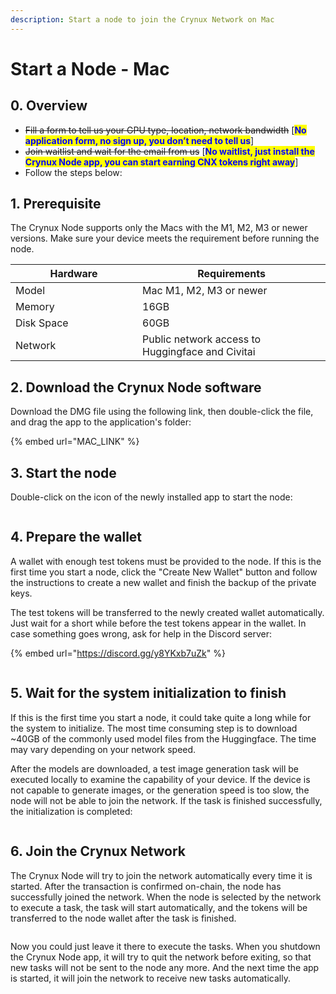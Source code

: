 ```yaml
---
description: Start a node to join the Crynux Network on Mac
---
```


# Start a Node - Mac

## 0. Overview

* ~~Fill a form to tell us your GPU type, location, network bandwidth~~ \[<mark style="color:blue;">**No application form, no sign up, you don’t need to tell us**</mark>]
* ~~Join waitlist and wait for the email from us~~ \[<mark style="color:blue;">**No waitlist, just install the Crynux Node app, you can start earning CNX tokens right away**</mark>]
* Follow the steps below:

## 1. Prerequisite

The Crynux Node supports only the Macs with the M1, M2, M3 or newer versions. Make sure your device meets the requirement before running the node.

<table><thead><tr><th width="187">Hardware</th><th>Requirements</th></tr></thead><tbody><tr><td>Model</td><td>Mac M1, M2, M3 or newer</td></tr><tr><td>Memory</td><td>16GB</td></tr><tr><td>Disk Space</td><td>60GB</td></tr><tr><td>Network</td><td>Public network access to Huggingface and Civitai</td></tr></tbody></table>

## 2. Download the Crynux Node software

Download the DMG file using the following link, then double-click the file, and drag the app to the application's folder:

{% embed url="MAC_LINK" %}

## 3. Start the node

Double-click on the icon of the newly installed app to start the node:

<figure><img src="../../.gitbook/assets/7e232c34e399d55cc08ded5f20f68df.png" alt=""><figcaption></figcaption></figure>

## 4. Prepare the wallet

A wallet with enough test tokens must be provided to the node. If this is the first time you start a node, click the "Create New Wallet" button and follow the instructions to create a new wallet and finish the backup of the private keys.

The test tokens will be transferred to the newly created wallet automatically. Just wait for a short while before the test tokens appear in the wallet. In case something goes wrong, ask for help in the Discord server:

{% embed url="https://discord.gg/y8YKxb7uZk" %}

<figure><img src="../../.gitbook/assets/8d57ad8e029d6de1cc4fcbe9f0c96c3.png" alt=""><figcaption></figcaption></figure>

## 5. Wait for the system initialization to finish

If this is the first time you start a node, it could take quite a long while for the system to initialize. The most time consuming step is to download \~40GB of the commonly used model files from the Huggingface. The time may vary depending on your network speed.

After the models are downloaded, a test image generation task will be executed locally to examine the capability of your device. If the device is not capable to generate images, or the generation speed is too slow, the node will not be able to join the network. If the task is finished successfully, the initialization is completed:

<figure><img src="../../.gitbook/assets/76f579d117c5d6c882c5e89aa378a11.png" alt=""><figcaption></figcaption></figure>

## 6. Join the Crynux Network

The Crynux Node will try to join the network automatically every time it is started. After the transaction is confirmed on-chain, the node has successfully joined the network. When the node is selected by the network to execute a task, the task will start automatically, and the tokens will be transferred to the node wallet after the task is finished.

<figure><img src="../../.gitbook/assets/fef056a30e2e10930b863743fb34282.png" alt=""><figcaption></figcaption></figure>

Now you could just leave it there to execute the tasks. When you shutdown the Crynux Node app, it will try to quit the network before exiting, so that new tasks will not be sent to the node any more. And the next time the app is started, it will join the network to receive new tasks automatically.

